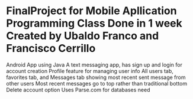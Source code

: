 FinalProject for Mobile Apllication Programming Class
Done in 1 week
Created by Ubaldo Franco and Francisco Cerrillo
============
Android App using Java
A text messaging app, has sign up and login for account creation
Profile feature for managing user info 
All users tab, favorites tab, and Messages tab showing most recent sent message from other users
Most recent messages go to top rather than traditional bottom
Delete account option
Uses Parse.com for databases need
